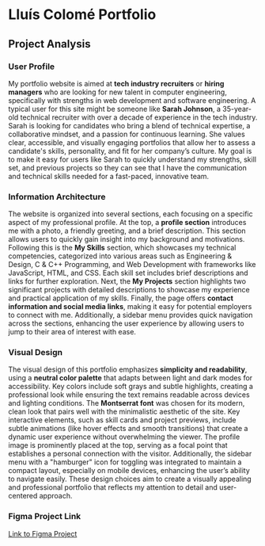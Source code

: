 # Lluís Colomé Portfolio

## Project Analysis

### User Profile
My portfolio website is aimed at **tech industry recruiters** or **hiring managers** who are looking for new talent in computer engineering, specifically with strengths in web development and software engineering. A typical user for this site might be someone like **Sarah Johnson**, a 35-year-old technical recruiter with over a decade of experience in the tech industry. Sarah is looking for candidates who bring a blend of technical expertise, a collaborative mindset, and a passion for continuous learning. She values clear, accessible, and visually engaging portfolios that allow her to assess a candidate's skills, personality, and fit for her company’s culture. My goal is to make it easy for users like Sarah to quickly understand my strengths, skill set, and previous projects so they can see that I have the communication and technical skills needed for a fast-paced, innovative team.

### Information Architecture
The website is organized into several sections, each focusing on a specific aspect of my professional profile. At the top, a **profile section** introduces me with a photo, a friendly greeting, and a brief description. This section allows users to quickly gain insight into my background and motivations. Following this is the **My Skills** section, which showcases my technical competencies, categorized into various areas such as Engineering & Design, C & C++ Programming, and Web Development with frameworks like JavaScript, HTML, and CSS. Each skill set includes brief descriptions and links for further exploration. Next, the **My Projects** section highlights two significant projects with detailed descriptions to showcase my experience and practical application of my skills. Finally, the page offers **contact information and social media links**, making it easy for potential employers to connect with me. Additionally, a sidebar menu provides quick navigation across the sections, enhancing the user experience by allowing users to jump to their area of interest with ease.

### Visual Design
The visual design of this portfolio emphasizes **simplicity and readability**, using a **neutral color palette** that adapts between light and dark modes for accessibility. Key colors include soft grays and subtle highlights, creating a professional look while ensuring the text remains readable across devices and lighting conditions. The **Montserrat font** was chosen for its modern, clean look that pairs well with the minimalistic aesthetic of the site. Key interactive elements, such as skill cards and project previews, include subtle animations (like hover effects and smooth transitions) that create a dynamic user experience without overwhelming the viewer. The profile image is prominently placed at the top, serving as a focal point that establishes a personal connection with the visitor. Additionally, the sidebar menu with a "hamburger" icon for toggling was integrated to maintain a compact layout, especially on mobile devices, enhancing the user’s ability to navigate easily. These design choices aim to create a visually appealing and professional portfolio that reflects my attention to detail and user-centered approach.

### Figma Project Link
[Link to Figma Project](#) 
